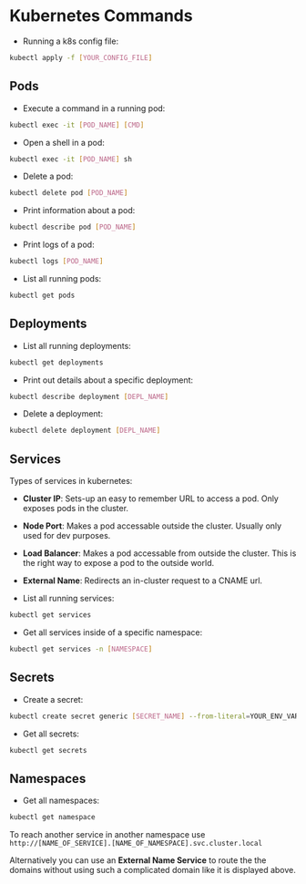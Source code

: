 # Kubernetes Commands

- Running a k8s config file:

```bash
kubectl apply -f [YOUR_CONFIG_FILE]
```

## Pods

- Execute a command in a running pod:

```bash
kubectl exec -it [POD_NAME] [CMD]
```

- Open a shell in a pod:

```bash
kubectl exec -it [POD_NAME] sh
```

- Delete a pod:

```bash
kubectl delete pod [POD_NAME]
```

- Print information about a pod:

```bash
kubectl describe pod [POD_NAME]
```

- Print logs of a pod:

```bash
kubectl logs [POD_NAME]
```

- List all running pods:

```bash
kubectl get pods
```

## Deployments

- List all running deployments:

```bash
kubectl get deployments
```

- Print out details about a specific deployment:

```bash
kubectl describe deployment [DEPL_NAME]
```

- Delete a deployment:

```bash
kubectl delete deployment [DEPL_NAME]
```

## Services

Types of services in kubernetes:

- **Cluster IP**: Sets-up an easy to remember URL to access a pod. Only exposes pods in the cluster.
- **Node Port**: Makes a pod accessable outside the cluster. Usually only used for dev purposes.
- **Load Balancer**: Makes a pod accessable from outside the cluster. This is the right way to expose a pod to the outside world.
- **External Name**: Redirects an in-cluster request to a CNAME url.

- List all running services:

```bash
kubectl get services
```

- Get all services inside of a specific namespace:

```bash
kubectl get services -n [NAMESPACE]
```

## Secrets

- Create a secret:

```bash
kubectl create secret generic [SECRET_NAME] --from-literal=YOUR_ENV_VARIABLE=your-env-value
```

- Get all secrets:

```bash
kubectl get secrets
```

## Namespaces

- Get all namespaces:

```bash
kubectl get namespace
```

To reach another service in another namespace use `http://[NAME_OF_SERVICE].[NAME_OF_NAMESPACE].svc.cluster.local`

Alternatively you can use an **External Name Service** to route the the domains without using such a complicated domain like it is displayed above.
